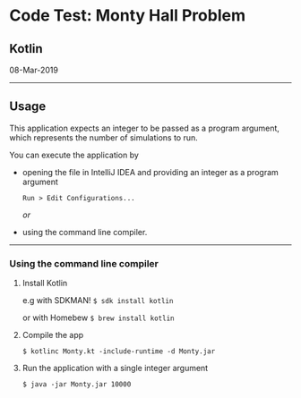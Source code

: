 # Code Test: Monty Hall Problem
## Kotlin
08-Mar-2019

----
## Usage

This application expects an integer to be passed as a program argument, which represents the number of simulations to run.

You can execute the application by

* opening the file in IntelliJ IDEA and providing an integer as a program argument
  
   `Run > Edit Configurations...`
    
   *or*

* using the command line compiler.

---
### Using the command line compiler

1. Install Kotlin

   e.g with SDKMAN! `$ sdk install kotlin`

   or with Homebew `$ brew install kotlin`

2. Compile the app

   `$ kotlinc Monty.kt -include-runtime -d Monty.jar`

3. Run the application with a single integer argument

   `$ java -jar Monty.jar 10000`
